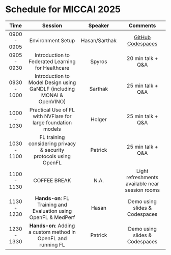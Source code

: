 # Schedule for MICCAI 2025

|    **Time**    |                                **Session**                             |   **Speaker**   |                   **Comments**                   |
|:--------------:|:----------------------------------------------------------------------:|:---------------:|:------------------------------------------------:|
|   0900 - 0905  |                            Environment Setup                           |  Hasan/Sarthak  |[GitHub Codespaces](https://github.com/codespaces/)|
|   0905 - 0930  |            Introduction to Federated Learning for Healthcare           |      Spyros     |                 20 min talk + Q&A                |
|   0930 - 1000  | Introduction to Model Design using GaNDLF (including MONAI & OpenVINO) |     Sarthak     |                 25 min talk + Q&A                |
|   1000 - 1030  |      Practical Use of FL with NVFlare for large foundation models      |      Holger     |                 25 min talk + Q&A                |
|   1030 - 1100  |    FL training considering privacy & security protocols using OpenFL   |     Patrick     |                 25 min talk + Q&A                |
|   1100 - 1130  |                              COFFEE BREAK                              |       N.A.      | Light refreshments available  near session rooms |
|   1130 - 1230  |     **Hands-on**: FL Training and Evaluation using OpenFL & MedPerf    |      Hasan      |          Demo using slides & Codespaces          |
|   1230 - 1330  |     **Hands-on**: Adding a custom method in OpenFL and running FL      |     Patrick     |          Demo using slides & Codespaces          |
